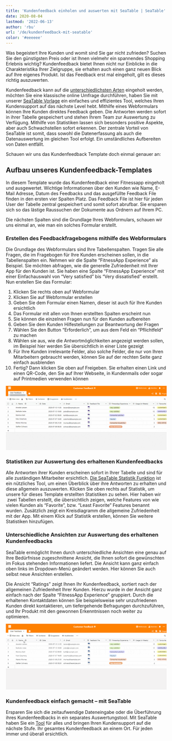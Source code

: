```yaml
---
title: 'Kundenfeedback einholen und auswerten mit SeaTable | SeaTable'
date: 2020-08-04
lastmod: '2022-06-13'
author: 'rbu'
url: '/de/kundenfeedback-mit-seatable'
color: '#eeeeee'
---
```


Was begeistert Ihre Kunden und womit sind Sie gar nicht zufrieden? Suchen Sie den günstigsten Preis oder ist Ihnen vielmehr ein spannendes Shopping Erlebnis wichtig? Kundenfeedback bietet Ihnen nicht nur Einblicke in die Charakteristika Ihrer Zielgruppe, sie erhalten auch einen ganz neuen Blick auf Ihre eigenes Produkt. Ist das Feedback erst mal eingeholt, gilt es dieses richtig auszuwerten.

Kundenfeedback kann auf die [unterschiedlichsten Arten](https://blog.hubspot.de/service/kundenfeedback) eingeholt werden, möchten Sie eine klassische online Umfrage durchführen, haben Sie mit unserer [SeaTable Vorlage](https://seatable.io/vorlage/ku9n1tyosmmho-8trn7rdg/) ein einfaches und effizientes Tool, welches Ihren Kundensupport auf das nächste Level hebt. Mithilfe eines Webformulars können Ihre Kunden direktes Feedback geben. Die Antworten werden sofort in ihrer Tabelle gespeichert und stehen Ihrem Team zur Auswertung zu Verfügung. Mithilfe von Statistiken lassen sich besonders positive Aspekte, aber auch Schwachstellen sofort erkennen. Der zentrale Vorteil von SeaTable ist somit, dass sowohl die Datenerfassung als auch die Datenauswertung im gleichen Tool erfolgt. Ein umständliches Aufbereiten von Daten entfällt.

Schauen wir uns das Kundenfeedback Template doch einmal genauer an:

## Aufbau unseres Kundenfeedback-Templates

In diesem Template wurde das Kundenfeedback einer Fitnessapp eingeholt und ausgewertet. Wichtige Informationen über den Kunden wie Name, E-Mail Adresse, Datum des Feedbacks und das ausgefüllte Feedback File finden in den ersten vier Spalten Platz. Das Feedback File ist hier für jeden User der Tabelle zentral gespeichert und somit sofort abrufbar. Sie ersparen sich so das lästige Raussuchen der Dokumente aus Ordnern auf Ihrem PC.

Die nächsten Spalten sind die Grundlage Ihres Webformulars, schauen wir uns einmal an, wie man ein solches Formular erstellt.

### Erstellen des Feedbackfragebogens mithilfe des Webformulars

Die Grundlage des Webformulars sind Ihre Tabellenspalten. Tragen Sie alle Fragen, die im Fragebogen für Ihre Kunden erscheinen sollen, in die Tabellenspalten ein. Nehmen wir die Spalte “FitnessApp Experience” als Beispiel. Sie möchten abfragen, wie die generelle Zufriedenheit mit Ihrer App für den Kunden ist. Sie haben eine Spalte “FitnessApp Experience” mit einer Einfachauswahl von “Very satisfied” bis “Very dissatisfied” erstellt. Nun erstellen Sie das Formular:

1. Klicken Sie rechts oben auf Webformular
2. Klicken Sie auf Webformular erstellen
3. Geben Sie dem Formular einen Namen, dieser ist auch für Ihre Kunden ersichtlich
4. Das Formular mit allen von Ihnen erstellten Spalten erscheint nun
5. Sie können die einzelnen Fragen nun für den Kunden aufbereiten
6. Geben Sie dem Kunden Hilfestellungen zur Beantwortung der Fragen
7. Wählen Sie den Button “Erforderlich”, um aus dem Feld ein “Pflichtfeld” zu machen
8. Wählen sie aus, wie die Antwortmöglichkeiten angezeigt werden sollen, im Beispiel hier werden Sie übersichtlich in einer Liste gezeigt
9. Für Ihre Kunden irrelevante Felder, also solche Felder, die nur von Ihren Mitarbeitern gebraucht werden, können Sie auf der rechten Seite ganz einfach ausblenden
10. Fertig? Dann klicken Sie oben auf Freigeben. Sie erhalten einen Link und einen QR-Code, den Sie auf Ihrer Webseite, in Kundenmails oder sogar auf Printmedien verwenden können

![Kundenfeedback Erstellung Webformular](images/Kundenfeedback-Formularerstellung-langsamer-1.gif)

### Statistiken zur Auswertung des erhaltenen Kundenfeedbacks

Alle Antworten ihrer Kunden erscheinen sofort in Ihrer Tabelle und sind für alle zuständigen Mitarbeiter ersichtlich. [Die SeaTable Statistik Funktion](https://seatable.io/docs/handbuch/seatable-nutzen/statistiken/) ist ein nützliches Tool, um einen Überblick über ihre Antworten zu erhalten und diese allgemein auszuwerten. Klicken Sie oben rechts auf Statistik, um unsere für dieses Template erstellten Statistiken zu sehen. Hier haben wir  zwei Tabellen erstellt, die übersichtlich zeigen, welche Features von wie vielen Kunden als “Favorite”, bzw. “Least Favorite” Features benannt wurden. Zusätzlich zeigt ein Kreisdiagramm die allgemeine Zufriedenheit mit der App. Mit einem Klick auf Statistik erstellen, können Sie weitere Statistiken hinzufügen.

### Unterschiedliche Ansichten zur Auswertung des erhaltenen Kundenfeedbacks

SeaTable ermöglicht Ihnen durch unterschiedliche Ansichten eine genau auf Ihre Bedürfnisse zugeschnittene Ansicht, die Ihnen sofort die gewünschten im Fokus stehenden Informationen liefert. Die Ansicht kann ganz einfach oben links im Dropdown-Menü geändert werden. Hier können Sie auch selbst neue Ansichten erstellen.

Die Ansicht “Ratings” zeigt Ihnen Ihr Kundenfeedback, sortiert nach der allgemeinen Zufriedenheit Ihrer Kunden. Hierzu wurde in der Ansicht ganz einfach nach der Spalte “FitnessApp Experience” gruppiert. Durch die erhaltenen Kontaktdaten können Sie beispielsweise sehr unzufriedenen Kunden direkt kontaktieren, um tiefergehende Befragungen durchzuführen, und Ihr Produkt mit den gewonnen Erkenntnissen noch weiter zu optimieren.

![](images/Kundenfeedback-unterschiedliche-Ansichten-langsamer-1.gif)

### Kundenfeedback einfach gemacht – mit SeaTable

Ersparen Sie sich die zeitaufwendige Dateneingabe oder die Überführung ihres Kundenfeedbacks in ein separates Auswertungstool. Mit SeaTable haben Sie ein [Tool](https://seatable.io/vorlage/ku9n1tyosmmho-8trn7rdg/) für alles und bringen Ihren Kundensupport auf die nächste Stufe. Ihr gesamtes Kundenfeedback an einem Ort. Für jeden immer und überall ersichtlich.
